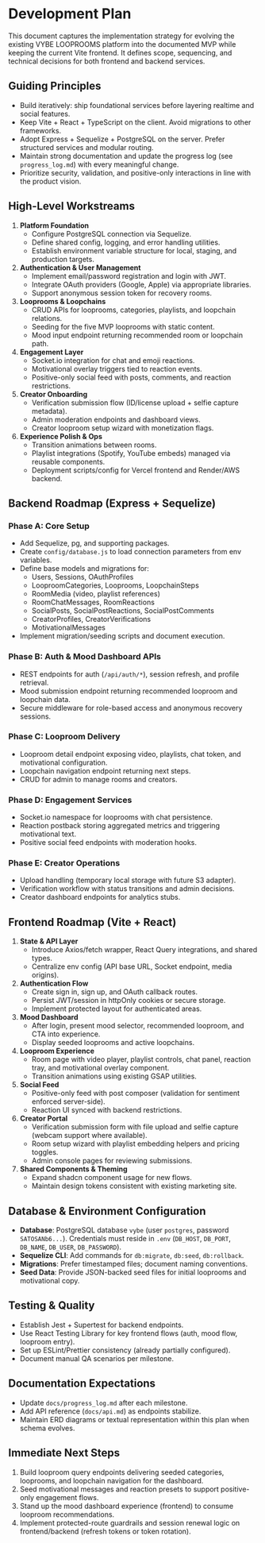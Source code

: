 # Development Plan

This document captures the implementation strategy for evolving the existing VYBE LOOPROOMS platform into the documented MVP while keeping the current Vite frontend. It defines scope, sequencing, and technical decisions for both frontend and backend services.

## Guiding Principles
- Build iteratively: ship foundational services before layering realtime and social features.
- Keep Vite + React + TypeScript on the client. Avoid migrations to other frameworks.
- Adopt Express + Sequelize + PostgreSQL on the server. Prefer structured services and modular routing.
- Maintain strong documentation and update the progress log (see `progress_log.md`) with every meaningful change.
- Prioritize security, validation, and positive-only interactions in line with the product vision.

## High-Level Workstreams
1. **Platform Foundation**
   - Configure PostgreSQL connection via Sequelize.
   - Define shared config, logging, and error handling utilities.
   - Establish environment variable structure for local, staging, and production targets.
2. **Authentication & User Management**
   - Implement email/password registration and login with JWT.
   - Integrate OAuth providers (Google, Apple) via appropriate libraries.
   - Support anonymous session token for recovery rooms.
3. **Looprooms & Loopchains**
   - CRUD APIs for looprooms, categories, playlists, and loopchain relations.
   - Seeding for the five MVP looprooms with static content.
   - Mood input endpoint returning recommended room or loopchain path.
4. **Engagement Layer**
   - Socket.io integration for chat and emoji reactions.
   - Motivational overlay triggers tied to reaction events.
   - Positive-only social feed with posts, comments, and reaction restrictions.
5. **Creator Onboarding**
   - Verification submission flow (ID/license upload + selfie capture metadata).
   - Admin moderation endpoints and dashboard views.
   - Creator looproom setup wizard with monetization flags.
6. **Experience Polish & Ops**
   - Transition animations between rooms.
   - Playlist integrations (Spotify, YouTube embeds) managed via reusable components.
   - Deployment scripts/config for Vercel frontend and Render/AWS backend.

## Backend Roadmap (Express + Sequelize)
### Phase A: Core Setup
- Add Sequelize, pg, and supporting packages.
- Create `config/database.js` to load connection parameters from env variables.
- Define base models and migrations for:
  - Users, Sessions, OAuthProfiles
  - LooproomCategories, Looprooms, LoopchainSteps
  - RoomMedia (video, playlist references)
  - RoomChatMessages, RoomReactions
  - SocialPosts, SocialPostReactions, SocialPostComments
  - CreatorProfiles, CreatorVerifications
  - MotivationalMessages
- Implement migration/seeding scripts and document execution.

### Phase B: Auth & Mood Dashboard APIs
- REST endpoints for auth (`/api/auth/*`), session refresh, and profile retrieval.
- Mood submission endpoint returning recommended looproom and loopchain data.
- Secure middleware for role-based access and anonymous recovery sessions.

### Phase C: Looproom Delivery
- Looproom detail endpoint exposing video, playlists, chat token, and motivational configuration.
- Loopchain navigation endpoint returning next steps.
- CRUD for admin to manage rooms and creators.

### Phase D: Engagement Services
- Socket.io namespace for looprooms with chat persistence.
- Reaction postback storing aggregated metrics and triggering motivational text.
- Positive social feed endpoints with moderation hooks.

### Phase E: Creator Operations
- Upload handling (temporary local storage with future S3 adapter).
- Verification workflow with status transitions and admin decisions.
- Creator dashboard endpoints for analytics stubs.

## Frontend Roadmap (Vite + React)
1. **State & API Layer**
   - Introduce Axios/fetch wrapper, React Query integrations, and shared types.
   - Centralize env config (API base URL, Socket endpoint, media origins).
2. **Authentication Flow**
   - Create sign in, sign up, and OAuth callback routes.
   - Persist JWT/session in httpOnly cookies or secure storage.
   - Implement protected layout for authenticated areas.
3. **Mood Dashboard**
   - After login, present mood selector, recommended looproom, and CTA into experience.
   - Display seeded looprooms and active loopchains.
4. **Looproom Experience**
   - Room page with video player, playlist controls, chat panel, reaction tray, and motivational overlay component.
   - Transition animations using existing GSAP utilities.
5. **Social Feed**
   - Positive-only feed with post composer (validation for sentiment enforced server-side).
   - Reaction UI synced with backend restrictions.
6. **Creator Portal**
   - Verification submission form with file upload and selfie capture (webcam support where available).
   - Room setup wizard with playlist embedding helpers and pricing toggles.
   - Admin console pages for reviewing submissions.
7. **Shared Components & Theming**
   - Expand shadcn component usage for new flows.
   - Maintain design tokens consistent with existing marketing site.

## Database & Environment Configuration
- **Database**: PostgreSQL database `vybe` (user `postgres`, password `SATOSANb6...`). Credentials must reside in `.env` (`DB_HOST`, `DB_PORT`, `DB_NAME`, `DB_USER`, `DB_PASSWORD`).
- **Sequelize CLI**: Add commands for `db:migrate`, `db:seed`, `db:rollback`.
- **Migrations**: Prefer timestamped files; document naming conventions.
- **Seed Data**: Provide JSON-backed seed files for initial looprooms and motivational copy.

## Testing & Quality
- Establish Jest + Supertest for backend endpoints.
- Use React Testing Library for key frontend flows (auth, mood flow, looproom entry).
- Set up ESLint/Prettier consistency (already partially configured).
- Document manual QA scenarios per milestone.

## Documentation Expectations
- Update `docs/progress_log.md` after each milestone.
- Add API reference (`docs/api.md`) as endpoints stabilize.
- Maintain ERD diagrams or textual representation within this plan when schema evolves.

## Immediate Next Steps
1. Build looproom query endpoints delivering seeded categories, looprooms, and loopchain navigation for the dashboard.
2. Seed motivational messages and reaction presets to support positive-only engagement flows.
3. Stand up the mood dashboard experience (frontend) to consume looproom recommendations.
4. Implement protected-route guardrails and session renewal logic on frontend/backend (refresh tokens or token rotation).

